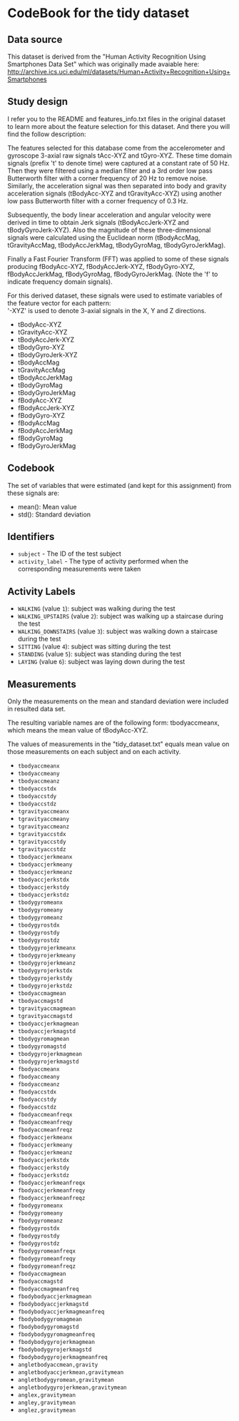 CodeBook for the tidy dataset
=============================

Data source
-----------
This dataset is derived from the "Human Activity Recognition Using Smartphones Data Set" which was originally made avaiable here: http://archive.ics.uci.edu/ml/datasets/Human+Activity+Recognition+Using+Smartphones

Study design
-----------------
I refer you to the README and features_info.txt files in the original dataset to learn more about the feature selection for this dataset. And there you will find the follow description:

The features selected for this database come from the accelerometer and gyroscope 3-axial raw signals tAcc-XYZ and tGyro-XYZ. These time domain signals (prefix 't' to denote time) were captured at a constant rate of 50 Hz. Then they were filtered using a median filter and a 3rd order low pass Butterworth filter with a corner frequency of 20 Hz to remove noise. Similarly, the acceleration signal was then separated into body and gravity acceleration signals (tBodyAcc-XYZ and tGravityAcc-XYZ) using another low pass Butterworth filter with a corner frequency of 0.3 Hz. 

Subsequently, the body linear acceleration and angular velocity were derived in time to obtain Jerk signals (tBodyAccJerk-XYZ and tBodyGyroJerk-XYZ). Also the magnitude of these three-dimensional signals were calculated using the Euclidean norm (tBodyAccMag, tGravityAccMag, tBodyAccJerkMag, tBodyGyroMag, tBodyGyroJerkMag). 

Finally a Fast Fourier Transform (FFT) was applied to some of these signals producing fBodyAcc-XYZ, fBodyAccJerk-XYZ, fBodyGyro-XYZ, fBodyAccJerkMag, fBodyGyroMag, fBodyGyroJerkMag. (Note the 'f' to indicate frequency domain signals). 

For this derived dataset, these signals were used to estimate variables of the feature vector for each pattern:  
'-XYZ' is used to denote 3-axial signals in the X, Y and Z directions.

* tBodyAcc-XYZ
* tGravityAcc-XYZ
* tBodyAccJerk-XYZ
* tBodyGyro-XYZ
* tBodyGyroJerk-XYZ
* tBodyAccMag
* tGravityAccMag
* tBodyAccJerkMag
* tBodyGyroMag
* tBodyGyroJerkMag
* fBodyAcc-XYZ
* fBodyAccJerk-XYZ
* fBodyGyro-XYZ
* fBodyAccMag
* fBodyAccJerkMag
* fBodyGyroMag
* fBodyGyroJerkMag

Codebook
-------------

The set of variables that were estimated (and kept for this assignment) from these signals are: 

* mean(): Mean value
* std(): Standard deviation

## Identifiers

* `subject` - The ID of the test subject
* `activity_label` - The type of activity performed when the corresponding measurements were taken

## Activity Labels

* `WALKING` (value `1`): subject was walking during the test
* `WALKING_UPSTAIRS` (value `2`): subject was walking up a staircase during the test
* `WALKING_DOWNSTAIRS` (value `3`): subject was walking down a staircase during the test
* `SITTING` (value `4`): subject was sitting during the test
* `STANDING` (value `5`): subject was standing during the test
* `LAYING` (value `6`): subject was laying down during the test

## Measurements

Only the measurements on the mean and standard deviation were included in resulted data set.

The resulting variable names are of the following form: tbodyaccmeanx, which means the mean value of tBodyAcc-XYZ.

The values of measurements in the "tidy_dataset.txt" equals mean value on those measurements on each subject and on each activity.

* `tbodyaccmeanx`
* `tbodyaccmeany`
* `tbodyaccmeanz`
* `tbodyaccstdx`
* `tbodyaccstdy`
* `tbodyaccstdz`
* `tgravityaccmeanx`
* `tgravityaccmeany`
* `tgravityaccmeanz`
* `tgravityaccstdx`
* `tgravityaccstdy`
* `tgravityaccstdz`
* `tbodyaccjerkmeanx`
* `tbodyaccjerkmeany`
* `tbodyaccjerkmeanz`
* `tbodyaccjerkstdx`
* `tbodyaccjerkstdy`
* `tbodyaccjerkstdz`
* `tbodygyromeanx`
* `tbodygyromeany`
* `tbodygyromeanz`
* `tbodygyrostdx`
* `tbodygyrostdy`
* `tbodygyrostdz`
* `tbodygyrojerkmeanx`
* `tbodygyrojerkmeany`
* `tbodygyrojerkmeanz`
* `tbodygyrojerkstdx`
* `tbodygyrojerkstdy`
* `tbodygyrojerkstdz`
* `tbodyaccmagmean`
* `tbodyaccmagstd`
* `tgravityaccmagmean`
* `tgravityaccmagstd`
* `tbodyaccjerkmagmean`
* `tbodyaccjerkmagstd`
* `tbodygyromagmean`
* `tbodygyromagstd`
* `tbodygyrojerkmagmean`
* `tbodygyrojerkmagstd`
* `fbodyaccmeanx`
* `fbodyaccmeany`
* `fbodyaccmeanz`
* `fbodyaccstdx`
* `fbodyaccstdy`
* `fbodyaccstdz`
* `fbodyaccmeanfreqx`
* `fbodyaccmeanfreqy`
* `fbodyaccmeanfreqz`
* `fbodyaccjerkmeanx`
* `fbodyaccjerkmeany`
* `fbodyaccjerkmeanz`
* `fbodyaccjerkstdx`
* `fbodyaccjerkstdy`
* `fbodyaccjerkstdz`
* `fbodyaccjerkmeanfreqx`
* `fbodyaccjerkmeanfreqy`
* `fbodyaccjerkmeanfreqz`
* `fbodygyromeanx`
* `fbodygyromeany`
* `fbodygyromeanz`
* `fbodygyrostdx`
* `fbodygyrostdy`
* `fbodygyrostdz`
* `fbodygyromeanfreqx`
* `fbodygyromeanfreqy`
* `fbodygyromeanfreqz`
* `fbodyaccmagmean`
* `fbodyaccmagstd`
* `fbodyaccmagmeanfreq`
* `fbodybodyaccjerkmagmean`
* `fbodybodyaccjerkmagstd`
* `fbodybodyaccjerkmagmeanfreq`
* `fbodybodygyromagmean`
* `fbodybodygyromagstd`
* `fbodybodygyromagmeanfreq`
* `fbodybodygyrojerkmagmean`
* `fbodybodygyrojerkmagstd`
* `fbodybodygyrojerkmagmeanfreq`
* `angletbodyaccmean,gravity`
* `angletbodyaccjerkmean,gravitymean`
* `angletbodygyromean,gravitymean`
* `angletbodygyrojerkmean,gravitymean`
* `anglex,gravitymean`
* `angley,gravitymean`
* `anglez,gravitymean`

